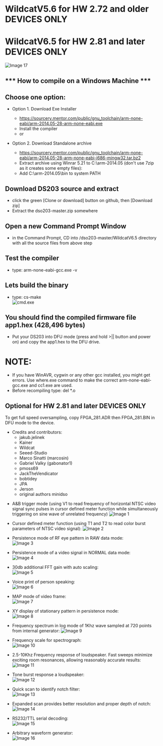 WildcatV5.6 for HW 2.72 and older DEVICES ONLY
=
WildcatV6.5 for HW 2.81 and later DEVICES ONLY
=
![Image 17](screenshots/17.jpg)

*** How to compile on a Windows Machine ***
-
Choose one option:
-
- Option 1. Download Exe Installer
   - https://sourcery.mentor.com/public/gnu_toolchain/arm-none-eabi/arm-2014.05-28-arm-none-eabi.exe
   - Install the compiler
   - or

- Option 2. Download Standalone archive
   - https://sourcery.mentor.com/public/gnu_toolchain/arm-none-eabi/arm-2014.05-28-arm-none-eabi-i686-mingw32.tar.bz2
   - Extract archive using Winrar 5.21 to C:\arm-2014.05 (don't use 7zip as it creates some empty files):
   - Add C:\arm-2014.05\bin to system PATH

Download DS203 source and extract 
-
- click the green [Clone or download] button on github, then [Download zip]
- Extract the dso203-master.zip somewhere

Open a new Command Prompt Window
-
- in the Command Prompt, CD into /dso203-master/WildcatV6.5 directory with all the source files from above step

Test the compiler
-
- type: arm-none-eabi-gcc.exe -v

Lets build the binary
-
- type: cs-make                                                          
![cmd.exe](screenshots/cmd.png)

You should find the compiled firmware file app1.hex (428,496 bytes)
-
- Put your DS203 into DFU mode (press and hold >|| button and power on) and copy the app1.hex to the DFU drive.

NOTE:
=
   - If you have WinAVR, cygwin or any other gcc installed, you might get errors.  Use where.exe command to make the correct arm-none-eabi-gcc.exe and cc1.exe are used.
   - Before recompiling type: del *.o 

Optional for HW 2.81 and later DEVICES ONLY
-
To get full speed oversampling, copy FPGA_281.ADR then FPGA_281.BIN in DFU mode to the device.

- Credits and contributors:
   - jakub.jelinek
   - Kainer 
   - Wildcat
   - Seeed-Studio
   - Marco Sinatti (marcosin)
   - Gabriel Valky (gabonator1)
   - pmoss69
   - JackTheVendicator
   - bobtidey 
   - JPA 
   - Jerson 
   - original authors minidso



* A&B trigger mode (using V1 to read frequency of horizontal NTSC video signal sync pulses in cursor defined meter function while simultaneously triggering on sine wave of unrelated frequency)
![Image 1](screenshots/1.jpg)

* Cursor defined meter function (using T1 and T2 to read color burst parameters of NTSC video signal):
![Image 2](screenshots/2.jpg)

* Persistence mode of RF eye pattern in RAW data mode:        
![Image 3](screenshots/3.jpg)

* Persistence mode of a video signal in NORMAL data mode:       
![Image 4](screenshots/4.jpg)

* 30db additional FFT gain with auto scaling:                                  
![Image 5](screenshots/5.jpg)

* Voice print of person speaking:                                  
![Image 6](screenshots/6.jpg)

* MAP mode of video frame:                                                                    
![Image 7](screenshots/7.jpg)

* XY display of stationary pattern in persistence mode:                                  
![Image 8](screenshots/8.jpg)

* Frequency spectrum in log mode of 1Khz wave sampled at 720 points from internal generator:
![Image 9](screenshots/9.jpg)

* Frequency scale for spectrograph:                                  
![Image 10](screenshots/10.jpg)

* 2.5-10Khz Frequency response of loudspeaker. Fast sweeps minimize exciting room resonances, allowing reasonably accurate results:                                                                    
![Image 11](screenshots/11.jpg)

* Tone burst response a loudspeaker:                                  
![Image 12](screenshots/12.jpg)

* Quick scan to identify notch filter:                                  
![Image 13](screenshots/13.jpg)

* Expanded scan provides better resolution and proper depth of notch:
![Image 14](screenshots/14.jpg)

* RS232/TTL serial decoding:                                                                    
![Image 15](screenshots/15.jpg)

* Arbitrary waveform generator:                                  
![Image 16](screenshots/16.jpg)
